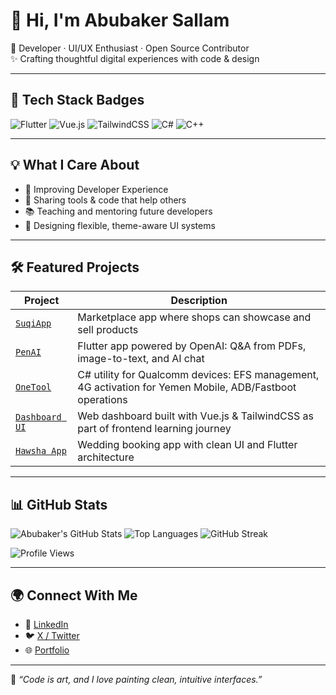 # 👋 Hi, I'm Abubaker Sallam

🎯 Developer · UI/UX Enthusiast · Open Source Contributor  
✨ Crafting thoughtful digital experiences with code & design

---

## 🧰 Tech Stack Badges

![Flutter](https://img.shields.io/badge/Flutter-02569B?style=for-the-badge&logo=flutter&logoColor=white)
![Vue.js](https://img.shields.io/badge/Vue.js-35495E?style=for-the-badge&logo=vue.js&logoColor=4FC08D)
![TailwindCSS](https://img.shields.io/badge/TailwindCSS-38B2AC?style=for-the-badge&logo=tailwind-css&logoColor=white)
![C#](https://img.shields.io/badge/C%23-239120?style=for-the-badge&logo=c-sharp&logoColor=white)
![C++](https://img.shields.io/badge/C++-00599C?style=for-the-badge&logo=c%2B%2B&logoColor=white)

---

## 💡 What I Care About

- 🧪 Improving Developer Experience  
- 🚀 Sharing tools & code that help others  
- 📚 Teaching and mentoring future developers  
- 🧠 Designing flexible, theme-aware UI systems  

---

## 🛠️ Featured Projects

| Project | Description |
|--------|-------------|
| [`SuqiApp`](https://github.com/AbubakerSallam/SuqiApp) | Marketplace app where shops can showcase and sell products |
| [`PenAI`](https://github.com/AbubakerSallam/penai) | Flutter app powered by OpenAI: Q&A from PDFs, image-to-text, and AI chat |
| [`OneTool`](https://github.com/AbubakerSallam/OneTool) | C# utility for Qualcomm devices: EFS management, 4G activation for Yemen Mobile, ADB/Fastboot operations |
| [`Dashboard UI`](https://github.com/AbubakerSallam/dashboard-screen-tailwindcss-vuejs-app) | Web dashboard built with Vue.js & TailwindCSS as part of frontend learning journey |
| [`Hawsha App`](https://github.com/AbubakerSallam/Hawsha-Flutter-App) | Wedding booking app with clean UI and Flutter architecture |

---

## 📊 GitHub Stats

![Abubaker's GitHub Stats](https://github-readme-stats.vercel.app/api?username=AbubakerSallam&show_icons=true&theme=radical)
![Top Languages](https://github-readme-stats.vercel.app/api/top-langs/?username=AbubakerSallam&layout=compact&theme=radical)
![GitHub Streak](https://streak-stats.demolab.com?user=AbubakerSallam&theme=radical)

![Profile Views](https://komarev.com/ghpvc/?username=AbubakerSallam&style=for-the-badge)

---

## 🌍 Connect With Me

- 💼 [LinkedIn](https://www.linkedin.com/in/abubakersallam)  
- 🐦 [X / Twitter](https://x.com/Abubakersalla_m)  
- 🌐 [Portfolio](https://abubakersallam.netlify.app)

---

💬 *“Code is art, and I love painting clean, intuitive interfaces.”*
